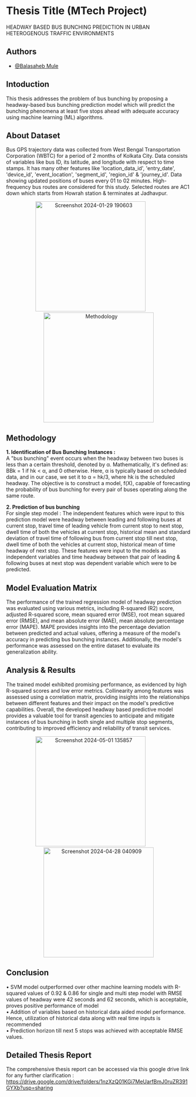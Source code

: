 
# Thesis Title (MTech Project)

HEADWAY BASED BUS BUNCHING PREDICTION IN URBAN HETEROGENOUS TRAFFIC ENVIRONMENTS 


## Authors

- [@Balasaheb Mule](https://github.com/Balasaheb-Mule)


## Intoduction
This thesis addresses the problem of bus bunching by proposing a headway-based bus bunching prediction model which will predict the bunching phenomena at least five stops ahead with adequate accuracy using machine learning (ML) algorithms. 
## About Dataset
Bus GPS trajectory data was collected from West Bengal Transportation Corporation (WBTC) for a period of 2 months of Kolkata City. Data consists of variables like bus ID, its latitude, and longitude with respect to time stamps. It has many other features like 'location_data_id', 'entry_date', 'device_id', 'event_location', 'segment_id', 'region_id' & 'journey_id'. Data showing updated positions of buses every 01 to 02 minutes. High-frequency bus routes are considered for this study. Selected routes are AC1 down which starts from Howrah station & terminates at Jadhavpur.
<p align="center">
  <img src="https://github.com/Balasaheb-Mule/Thesis_Project_IIT_KGP/assets/138377175/22eb6985-580e-4e62-a9a5-3746c8c1878c" alt="Screenshot 2024-01-29 190603" width="300"/>
  &nbsp;&nbsp;&nbsp;&nbsp;&nbsp;&nbsp;&nbsp;&nbsp;&nbsp;&nbsp;
  <img src="https://github.com/Balasaheb-Mule/Thesis_Project_IIT_KGP/assets/138377175/1c21ce94-33c4-4504-96f6-569117b0fcbc" alt="Methodology" width="300"/>
</p>

## Methodology
**1. Identification of Bus Bunching Instances :**
<br> A "bus bunching" event occurs when the headway between two buses is less than a certain threshold, denoted by α. Mathematically, it's defined as: BBk = 1 if hk < α, and 0 otherwise. Here, α is typically based on scheduled data, and in our case, we set it to α = hk/3, where hk is the scheduled headway. The objective is to construct a model, f(X), capable of forecasting the probability of bus bunching for every pair of buses operating along the same route.

**2. Prediction of bus bunching**
<br> For single step model : The independent features which were input to this prediction model were headway between leading and following buses at current stop, travel time of leading vehicle from current stop to next stop, dwell time of both the vehicles at current stop, historical mean and standard deviation  of travel time of following bus from current stop till next stop, dwell time of both the vehicles at current stop, historical mean of time headway of next stop. These features were input to the models as independent variables and time headway between that pair of leading & following buses at next stop was dependent variable which were to be predicted.
## Model Evaluation Matrix
The performance of the trained regression model of headway prediction was evaluated using various metrics, including R-squared (R2) score, adjusted R-squared score, mean squared error (MSE), root mean squared error (RMSE), and mean absolute error (MAE), mean absolute percentage error (MAPE). MAPE provides insights into the percentage deviation between predicted and actual values, offering a measure of the model's accuracy in predicting bus bunching instances. Additionally, the model's performance was assessed on the entire dataset to evaluate its generalization ability.
## Analysis & Results
The trained model exhibited promising performance, as evidenced by high R-squared scores and low error metrics. Collinearity among features was assessed using a correlation matrix, providing insights into the relationships between different features and their impact on the model's predictive capabilities. Overall, the developed headway based predictive model provides a valuable tool for transit agencies to anticipate and mitigate instances of bus bunching in both single and multiple stop segments, contributing to improved efficiency and reliability of transit services.

<p align="center">
  <img src="https://github.com/Balasaheb-Mule/Thesis_Project_IIT_KGP/assets/138377175/0cc7aa29-1a61-49dd-9fa9-fe1644724844" alt="Screenshot 2024-05-01 135857" width="300"/>
  &nbsp;&nbsp;&nbsp;&nbsp;&nbsp;&nbsp;&nbsp;&nbsp;&nbsp;&nbsp;
  <img src="https://github.com/Balasaheb-Mule/Thesis_Project_IIT_KGP/assets/138377175/ceff5797-f389-495c-92a1-612244d723a0" alt="Screenshot 2024-04-28 040909" width="300"/>
</p>





## Conclusion
•	SVM model outperformed over other machine learning models with  R-squared values of 0.92 & 0.86 for single and multi step model with RMSE values of headway were 42 seconds and 62 seconds, which is acceptable, proves positive performance of model
<br> •	Addition of variables based on historical data aided model performance. Hence, utilization of historical data along with real time inputs is recommended
<br> •	Prediction horizon till next 5 stops was achieved with acceptable RMSE values.

## Detailed Thesis Report
The comprehensive thesis report can be accessed via this google drive link for any further clarification :
https://drive.google.com/drive/folders/1nzXzQ01KGi7MeUarfBmJ0ruZR391GYXb?usp=sharing
